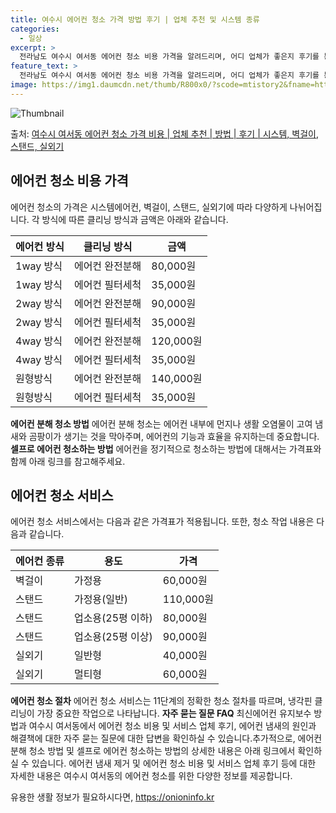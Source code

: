```yaml
---
title: 여수시 에어컨 청소 가격 방법 후기 | 업체 추천 및 시스템 종류
categories:
  - 일상
excerpt: >
  전라남도 여수시 여서동 에어컨 청소 비용 가격을 알려드리며, 어디 업체가 좋은지 후기를 통해 알아보겠습니다. 현재 글에서는 시스템, 벽걸이, 스탠드, 실외기 각각에 대해 청소 비용이 나와 있으니 참고하시면 되겠습니다. 에어컨 분해 청소 방법 보기 👈 클릭셀프 에어컨 청소 방법 보기👈 클릭여수시 여서동 에어컨 청소 비용시스템에어컨 방식클리닝방식금액1way 방식에어컨 완전분해80,000원1way 방식에어컨 필터세척35,000원2way 방식에어컨 완전분해90,000원2way 방식에어컨 필터세척35,000원4way 방식에어컨 완전분해120,000원4way 방식에어컨 필터세척35,000원원형방식에어컨 완전분해140,000원원형방식에어컨 필터세척35,000원에어컨 청소 견적 샘플 보기 👈 클릭에어컨 냄새의 원인은 ..
feature_text: >
  전라남도 여수시 여서동 에어컨 청소 비용 가격을 알려드리며, 어디 업체가 좋은지 후기를 통해 알아보겠습니다. 현재 글에서는 시스템, 벽걸이, 스탠드, 실외기 각각에 대해 청소 비용이 나와 있으니 참고하시면 되겠습니다. 에어컨 분해 청소 방법 보기 👈 클릭셀프 에어컨 청소 방법 보기👈 클릭여수시 여서동 에어컨 청소 비용시스템에어컨 방식클리닝방식금액1way 방식에어컨 완전분해80,000원1way 방식에어컨 필터세척35,000원2way 방식에어컨 완전분해90,000원2way 방식에어컨 필터세척35,000원4way 방식에어컨 완전분해120,000원4way 방식에어컨 필터세척35,000원원형방식에어컨 완전분해140,000원원형방식에어컨 필터세척35,000원에어컨 청소 견적 샘플 보기 👈 클릭에어컨 냄새의 원인은 ..
image: https://img1.daumcdn.net/thumb/R800x0/?scode=mtistory2&fname=https%3A%2F%2Fblog.kakaocdn.net%2Fdn%2FcUODLm%2FbtsHx7bfR8q%2Fuvf22wsIWBadUrZK2qKOC1%2Fimg.webp
---
```


![Thumbnail](https://img1.daumcdn.net/thumb/R800x0/?scode=mtistory2&fname=https%3A%2F%2Fblog.kakaocdn.net%2Fdn%2FcUODLm%2FbtsHx7bfR8q%2Fuvf22wsIWBadUrZK2qKOC1%2Fimg.webp)

<p>출처: <a href="https://onioninfo.kr/entry/%EC%97%AC%EC%88%98%EC%8B%9C-%EC%97%AC%EC%84%9C%EB%8F%99-%EC%97%90%EC%96%B4%EC%BB%A8-%EC%B2%AD%EC%86%8C-%EA%B0%80%EA%B2%A9-%EB%B9%84%EC%9A%A9-%EC%97%85%EC%B2%B4-%EC%B6%94%EC%B2%9C-%EB%B0%A9%EB%B2%95-%ED%9B%84%EA%B8%B0-%EC%8B%9C%EC%8A%A4%ED%85%9C-%EB%B2%BD%EA%B1%B8%EC%9D%B4-%EC%8A%A4%ED%83%A0%EB%93%9C-%EC%8B%A4%EC%99%B8%EA%B8%B0" rel="dofollow">여수시 여서동 에어컨 청소 가격 비용 | 업체 추천 | 방법 | 후기 | 시스템, 벽걸이, 스탠드, 실외기</a> </p>

## 에어컨 청소 비용 가격

에어컨 청소의 가격은 시스템에어컨, 벽걸이, 스탠드, 실외기에 따라 다양하게 나뉘어집니다. 각 방식에 따른 클리닝 방식과 금액은 아래와
같습니다.

**에어컨 방식** | **클리닝 방식** | **금액**  
---|---|---  
1way 방식 | 에어컨 완전분해 | 80,000원  
1way 방식 | 에어컨 필터세척 | 35,000원  
2way 방식 | 에어컨 완전분해 | 90,000원  
2way 방식 | 에어컨 필터세척 | 35,000원  
4way 방식 | 에어컨 완전분해 | 120,000원  
4way 방식 | 에어컨 필터세척 | 35,000원  
원형방식 | 에어컨 완전분해 | 140,000원  
원형방식 | 에어컨 필터세척 | 35,000원  
**에어컨 분해 청소 방법** 에어컨 분해 청소는 에어컨 내부에 먼지나 생활 오염물이 고여 냄새와 곰팡이가 생기는 것을 막아주며, 에어컨의
기능과 효율을 유지하는데 중요합니다. **셀프로 에어컨 청소하는 방법** 에어컨을 정기적으로 청소하는 방법에 대해서는 가격표와 함께 아래
링크를 참고해주세요.



## 에어컨 청소 서비스

에어컨 청소 서비스에서는 다음과 같은 가격표가 적용됩니다. 또한, 청소 작업 내용은 다음과 같습니다.

**에어컨 종류** | **용도** | **가격**  
---|---|---  
벽걸이 | 가정용 | 60,000원  
스탠드 | 가정용(일반) | 110,000원  
스탠드 | 업소용(25평 이하) | 80,000원  
스탠드 | 업소용(25평 이상) | 90,000원  
실외기 | 일반형 | 40,000원  
실외기 | 멀티형 | 60,000원  
**에어컨 청소 절차** 에어컨 청소 서비스는 11단계의 정확한 청소 절차를 따르며, 냉각핀 클리닝이 가장 중요한 작업으로 나타납니다.
**자주 묻는 질문 FAQ** 최신에어컨 유지보수 방법과 여수시 여서동에서 에어컨 청소 비용 및 서비스 업체 후기, 에어컨 냄새의 원인과
해결책에 대한 자주 묻는 질문에 대한 답변을 확인하실 수 있습니다.추가적으로, 에어컨 분해 청소 방법 및 셀프로 에어컨 청소하는 방법의
상세한 내용은 아래 링크에서 확인하실 수 있습니다. 에어컨 냄새 제거 및 에어컨 청소 비용 및 서비스 업체 후기 등에 대한 자세한 내용은
여수시 여서동의 에어컨 청소를 위한 다양한 정보를 제공합니다.



 

유용한 생활 정보가 필요하시다면, <a href="https://onioninfo.kr" rel="dofollow">https://onioninfo.kr</a>


